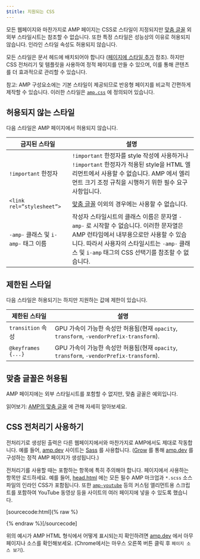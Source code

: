 ```yaml
---
$title: 지원되는 CSS
---
```


모든 웹페이지와 마찬가지로 AMP 페이지는 CSS로 스타일이 지정되지만 [맞춤 글꼴](#the-custom-fonts-exception) 외 외부 스타일시트는 참조할 수 없습니다. 또한 특정 스타일은 성능상의 이유로 허용되지 않습니다. 인라인 스타일 속성도 허용되지 않습니다.

모든 스타일은 문서 헤드에 배치되어야 합니다 ([페이지에 스타일 추가](index.md#add-styles-to-a-page) 참조). 하지만 CSS 전처리기 및 템플릿을 사용하여 정적 페이지를 만들 수 있으며, 이를 통해 콘텐츠를 더 효과적으로 관리할 수 있습니다.

참고: AMP 구성요소에는 기본 스타일이 제공되므로 반응형 페이지를 비교적 간편하게 제작할 수 있습니다. 이러한 스타일은 [`amp.css`](https://github.com/ampproject/amphtml/blob/master/css/amp.css) 에 정의되어 있습니다.

## 허용되지 않는 스타일

다음 스타일은 AMP 페이지에서 허용되지 않습니다.

<table>
  <thead>
    <tr>
      <th class="col-thirty" data-th="Banned style">금지된 스타일</th>
      <th data-th="Description">설명</th>
    </tr>
  </thead>
  <tbody>
    <tr>
      <td data-th="Banned style"><code>!important</code> 한정자 </td>
      <td data-th="Description"><code>!important</code> 한정자를 style 작성에 사용하거나 <code>!important</code> 한정자가 적용된 style을 HTML 엘리먼트에서 사용할 수 없습니다. AMP 에서 엘리먼트 크기 조정 규칙을 시행하기 위한 필수 요구사항입니다.</td>
    </tr>
    <tr>
      <td data-th="Banned style"><code>&lt;link rel=”stylesheet”&gt;</code></td>
      <td data-th="Description"><a href="#the-custom-fonts-exception">맞춤 글꼴</a> 이외의 경우에는 사용할 수 없습니다.</td>
    </tr>
    <tr>
      <td data-th="Banned style"><code>-amp-</code> 클래스 및 <code>i-amp-</code> 태그 이름</td>
      <td data-th="Description"> 작성자 스타일시트의 클래스 이름은 문자열 <code>-amp-</code> 로 시작할 수 없습니다. 이러한 문자열은 AMP 런타임에서 내부용으로만 사용할 수 있습니다. 따라서 사용자의 스타일시트는  <code>-amp-</code> 클래스 및 <code>i-amp</code> 태그의 CSS 선택기를 참조할 수 없습니다.</td>
    </tr>
  </tbody>
</table>

## 제한된 스타일

다음 스타일은 허용되기는 하지만 지원하는 값에 제한이 있습니다.

<table>
  <thead>
    <tr>
      <th class="col-thirty" data-th="Banned style">제한된 스타일</th>
      <th data-th="Description">설명</th>
    </tr>
  </thead>
  <tbody>
    <tr>
      <td data-th="Restricted style"><code>transition</code> 속성</td>
      <td data-th="Description"> GPU 가속이 가능한 속성만 허용됨(현재 <code>opacity</code>, <code>transform</code>, <code>-vendorPrefix-transform</code>).</td>
    </tr>
    <tr>
      <td data-th="Restricted style"><code>@keyframes {...}</code></td>
      <td data-th="Description"> GPU 가속이 가능한 속성만 허용됨(현재 <code>opacity</code>, <code>transform</code>, <code>-vendorPrefix-transform</code>).</td>
    </tr>
  </tbody>
</table>

## 맞춤 글꼴은 허용됨

AMP 페이지에는 외부 스타일시트를 포함할 수 없지만, 맞춤 글꼴은 예외입니다.

읽어보기: [AMP의 맞춤 글꼴](custom_fonts.md) 에 관해 자세히 알아보세요.

## CSS 전처리기 사용하기

전처리기로 생성된 출력은 다른 웹페이지에서와 마찬가지로 AMP에서도 제대로 작동합니다. 예를 들어, [amp.dev](https://amp.dev/) 사이트는 [Sass](http://sass-lang.com/) 를 사용합니다. ([Grow](http://grow.io/) 를 통해 [amp.dev](https://amp.dev/) 를 구성하는 정적 AMP 페이지가 생성됩니다.)

전처리기를 사용할 때는 포함하는 항목에 특히 주의해야 합니다. 페이지에서 사용하는 항목만 로드하세요. 예를 들어, [head.html](https://github.com/ampproject/docs/blob/master/views/partials/head.html) 에는 모든 필수 AMP 마크업과 `*.scss` 소스 파일의 인라인 CSS가 포함됩니다. 또한 [`amp-youtube`](../../../../documentation/components/reference/amp-youtube.md) 등의 커스텀 엘리먼트용 스크립트를 포함하여 YouTube 동영상 등을 사이트의 여러 페이지에 넣을 수 있도록 했습니다.

[sourcecode:html]{% raw %}
<head>
  <meta charset="utf-8">
  <meta name="viewport" content="width=device-width,minimum-scale=1,initial-scale=1">
  <meta property="og:description" content="{% if doc.description %}{{doc.description}} – {% endif %}AMP Project">
  <meta name="description" content="{% if doc.description %}{{doc.description}} – {% endif %}AMP Project">

  <title>AMP Project</title>
  <link rel="icon" href="/static/img/amp_favicon.png">
  <link rel="canonical" href="{{doc.url}}">
  <link href="https://fonts.googleapis.com/css?family=Roboto:200,300,400,500,700" rel="stylesheet">
  <style amp-custom>
  {% include "/assets/css/main.min.css" %}
  </style>

  <style amp-boilerplate>body{-webkit-animation:-amp-start 8s steps(1,end) 0s 1 normal both;-moz-animation:-amp-start 8s steps(1,end) 0s 1 normal both;-ms-animation:-amp-start 8s steps(1,end) 0s 1 normal both;animation:-amp-start 8s steps(1,end) 0s 1 normal both}@-webkit-keyframes -amp-start{from{visibility:hidden}to{visibility:visible}}@-moz-keyframes -amp-start{from{visibility:hidden}to{visibility:visible}}@-ms-keyframes -amp-start{from{visibility:hidden}to{visibility:visible}}@-o-keyframes -amp-start{from{visibility:hidden}to{visibility:visible}}@keyframes -amp-start{from{visibility:hidden}to{visibility:visible}}</style><noscript><style amp-boilerplate>body{-webkit-animation:none;-moz-animation:none;-ms-animation:none;animation:none}</style></noscript>
  <script async src="https://cdn.ampproject.org/v0.js"></script>
  <script async custom-element="amp-carousel" src="https://cdn.ampproject.org/v0/amp-carousel-0.1.js"></script>
  <script async custom-element="amp-analytics" src="https://cdn.ampproject.org/v0/amp-analytics-0.1.js"></script>
  <script async custom-element="amp-lightbox" src="https://cdn.ampproject.org/v0/amp-lightbox-0.1.js"></script>
  <script async custom-element="amp-youtube" src="https://cdn.ampproject.org/v0/amp-youtube-0.1.js"></script>
  <script async custom-element="amp-sidebar" src="https://cdn.ampproject.org/v0/amp-sidebar-0.1.js"></script>
  <script async custom-element="amp-iframe" src="https://cdn.ampproject.org/v0/amp-iframe-0.1.js"></script>
</head>
{% endraw %}[/sourcecode]

위의 예시가 AMP HTML 형식에서 어떻게 표시되는지 확인하려면 [amp.dev](https://amp.dev/) 에서 아무 페이지나 소스를 확인해보세요. (Chrome에서는 마우스 오른쪽 버튼 클릭 후 `페이지 소스 보기`).
